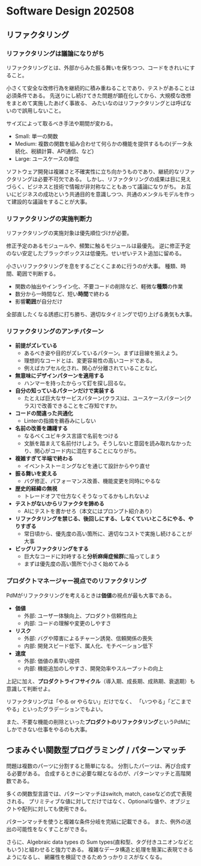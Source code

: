 # Software Design 202508

## リファクタリング

### リファクタリングは議論になりがち

リファクタリングとは、外部からみた振る舞いを保ちつつ、コードをきれいにすること。

小さくて安全な改修行為を継続的に積み重ねることであり、テストがあることは必須条件である。
先送りにし続けてきた問題が顕在化してから、大規模な改修をまとめて実施したあげく事故る、
みたいなのはリファクタリングとは呼ばないので誤用しないこと。

サイズによって取るべき手法や期間が変わる。

- Small: 単一の関数
- Medium: 複数の関数を組み合わせて何らかの機能を提供するもの(データ永続化、税額計算、API通信、など)
- Large: ユースケースの単位

ソフトウェア開発は複雑さと不確実性に立ち向かうものであり、継続的なリファクタリングは必要不可欠である。
しかし、リファクタリングの成果は目に見えづらく、ビジネスと技術で情報が非対称なこともあって議論になりがち。
お互いにビジネスの成功という共通目的を意識しつつ、共通のメンタルモデルを作って建設的な議論をすることが大事。

### リファクタリングの実施判断力

リファクタリングの実施対象は優先順位づけが必要。

修正予定のあるモジュールや、頻繁に触るモジュールは最優先。
逆に修正予定のない安定したブラックボックスは低優先。せいぜいテスト追加に留める。

小さいリファクタリングを息をするごとくこまめに行うのが大事。
種類、時間、範囲で判断する。

- 関数の抽出やインライン化、不要コードの削除など、軽微な**種類**の作業
- 数分から一時間など、短い**時間**で終わる
- 影響**範囲**が自分だけ

全部直したくなる誘惑に打ち勝ち、適切なタイミングで切り上げる勇気も大事。

### リファクタリングのアンチパターン

- **前提がズレている**
  - あるべき姿や目的がズレているパターン。まずは目線を揃えよう。
  - 理想的なコードとは、変更容易性の高いコードである。
  - 例えばカプセル化され、関心が分離されていることなど。
- **無意味にデザインパターンを適用する**
  - ハンマーを持ったからって釘を探し回るな。
- **自分の知っているパターンだけで実装する**
  - たとえば巨大なサービスパターン(クラス)は、ユースケースパターン(クラス)で改善できることをご存知ですか。
- **コードの間違った共通化**
  - Linterの指摘を鵜呑みにしない
- **名前の改善を躊躇する**
  - なるべくユビキタス言語で名前をつける
  - 文脈を踏まえて名前付けしよう。そうしないと意図を読み取れなかったり、関心がコード内に混在することになりがち。
- **複雑すぎて半端で終わる**
  - イベントストーミングなどを通じて設計からやり直せ
- **振る舞いを変える**
  - バグ修正、パフォーマンス改善、機能変更を同時にやるな
- **歴史的経緯の無視**
  - トレードオフで仕方なくそうなってるかもしれないよ
- **テストがないからリファクタを諦める**
  - AIにテストを書かせろ（本文にはプロンプト紹介あり）
- **リファクタリングを禁じる、後回しにする、しなくていいところにやる、やりすぎる**
  - 常日頃から、優先度の高い箇所に、適切なコストで実施し続けることが大事
- **ビッグリファクタリングをする**
  - 巨大なコードに対峙すると**分析麻痺症候群**に陥ってしまう
  - まずは優先度の高い箇所で小さく始めてみる

### プロダクトマネージャー視点でのリファクタリング

PdMがリファクタリングを考えるときは**価値**の視点が最も大事である。

- **価値**
  - 外部: ユーザー体験向上、プロダクト信頼性向上
  - 内部: コードの理解や変更のしやすさ
- **リスク**
  - 外部: バグや障害によるチャーン誘発、信頼関係の喪失
  - 内部: 開発スピード低下、属人化、モチベーション低下
- **速度**
  - 外部: 価値の素早い提供
  - 内部: 機能追加のしやすさ、開発効率やスループットの向上

上記に加え、**プロダクトライフサイクル**（導入期、成長期、成熟期、衰退期）も意識して判断せよ。

リファクタリングは「やる or やらない」だけでなく、
「いつやる」「どこまでやる」といったグラデーションでもよい。

また、不要な機能の削除といった**プロダクトのリファクタリング**というPdMにしかできない仕事をやるのも大事。

## つまみぐい関数型プログラミング / パターンマッチ

問題は複数のパーツに分割すると簡単になる。
分割したパーツは、再び合成する必要がある。
合成するときに必要な糊となるのが、パターンマッチと高階関数である。

多くの関数型言語では、パターンマッチはswitch, match, caseなどの式で表現される。
プリミティブな値に対してだけではなく、Optionalな値や、オブジェクトや配列に対しても使用できる。

パターンマッチを使うと複雑な条件分岐を完結に記載できる。
また、例外の送出の可能性をなくすことができる。

さらに、Algebraic data types の Sum types(直和型、タグ付きユニオンなどともいう)と組わせると強力である。
複雑なデータ構造と処理を簡潔に表現できるようになるし、
網羅性を検証できるためうっかりミスがなくなる。
